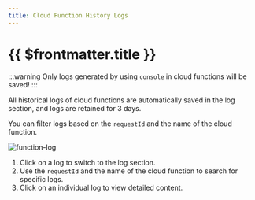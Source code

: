 ```yaml
---
title: Cloud Function History Logs
---
```


# {{ $frontmatter.title }}

:::warning
Only logs generated by using `console` in cloud functions will be saved!
:::

All historical logs of cloud functions are automatically saved in the log section, and logs are retained for 3 days.

You can filter logs based on the `requestId` and the name of the cloud function.

![function-log](/doc-images/function-log.png)

1. Click on a log to switch to the log section.
2. Use the `requestId` and the name of the cloud function to search for specific logs.
3. Click on an individual log to view detailed content.
